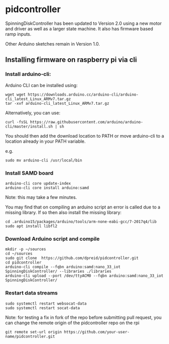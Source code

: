 # pidcontroller


SpinningDiskController has been updated to Version 2.0 using a new motor and driver as well as a larger state machine. It also has firmware based ramp inputs. 

Other Arduino sketches remain in Version 1.0.

## Installing firmware on raspberry pi via cli

### Install arduino-cli:

Arduino CLI can be installed using:

```
wget wget https://downloads.arduino.cc/arduino-cli/arduino-cli_latest_Linux_ARMv7.tar.gz
tar -xvf arduino-cli_latest_Linux_ARMv7.tar.gz
```

Alternatively, you can use:

```
curl -fsSL https://raw.githubusercontent.com/arduino/arduino-cli/master/install.sh | sh

```

You should then add the download location to PATH or move arduino-cli to a location already in your PATH variable.

e.g.
```
sudo mv arduino-cli /usr/local/bin
```

### Install SAMD board

```
arduino-cli core update-index
arduino-cli core install arduino:samd
```
Note: this may take a few minutes.

You may find that on compiling an arduino script an error is called due to a missing library. If so then also install the missing library:

```
cd .arduino15/packages/arduino/tools/arm-none-eabi-gcc/7-2017q4/lib
sudo apt install libfl2
```

### Download Arduino script and compile

```
mkdir -p ~/sources
cd ~/sources
sudo git clone  https://github.com/dpreid/pidcontroller.git
cd pidcontroller
arduino-cli compile --fqbn arduino:samd:nano_33_iot SpinningDiskController/ --libraries ./libraries
arduino-cli upload --port /dev/ttyACM0 --fqbn arduino:samd:nano_33_iot SpinningDiskController/
```

### Restart data streams

```
sudo systemctl restart websocat-data
sudo systemctl restart socat-data
```

Note: for testing a fix in fork of the repo before submitting pull request, you can change the remote origin of the pidcontroller repo on the rpi

```
git remote set-url origin https://github.com/your-user-name/pidcontroller.git
```
